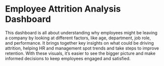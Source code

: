 # Employee Attrition Analysis Dashboard

This dashboard is all about understanding why employees might be leaving a company by looking at different factors, like age, department, job role, and performance.
It brings together key insights on what could be driving attrition, helping HR and management spot trends and take steps to improve retention. With these visuals,
it’s easier to see the bigger picture and make informed decisions to keep employees engaged and satisfied.
